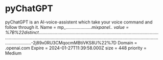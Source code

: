# pyChatGPT
pyChatGPT is an AI-voice-assistent which take your voice command and follow through it.
Name = mp_....................._mixpanel..
value = %7B%22distinct_..................................................................................................................................................................................................................................................-2j89x0RU3CMqocmMBtiVKS8U%22%7D
Domain = .openai.com
Expire = 2024-01-27T11:39:58.000Z
size = 448
priority = Medium
